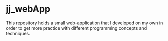 # jj_webApp
This repository holds a small web-application that I developed on my own in order to get more practice with different programming concepts and techniques.
